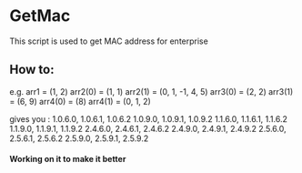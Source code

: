 # GetMac
This script is used to get MAC address for enterprise

## How to:
e.g.
arr1 = (1, 2)
arr2(0) = (1, 1)
arr2(1) = (0, 1, -1, 4, 5)
arr3(0) = (2, 2)
arr3(1) = (6, 9)
arr4(0) = (8)
arr4(1) = (0, 1, 2)

gives you : 
1.0.6.0, 1.0.6.1, 1.0.6.2
1.0.9.0, 1.0.9.1, 1.0.9.2
1.1.6.0, 1.1.6.1, 1.1.6.2
1.1.9.0, 1.1.9.1, 1.1.9.2
2.4.6.0, 2.4.6.1, 2.4.6.2
2.4.9.0, 2.4.9.1, 2.4.9.2
2.5.6.0, 2.5.6.1, 2.5.6.2
2.5.9.0, 2.5.9.1, 2.5.9.2

#### Working on it to make it better

